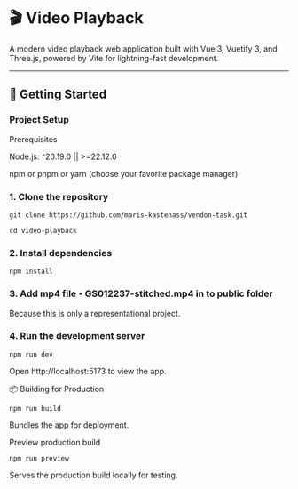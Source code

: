 # 🎬 Video Playback

A modern video playback web application built with Vue 3, Vuetify 3, and Three.js, powered by Vite for lightning-fast development.

---

## 🚀 Getting Started

### Project Setup
Prerequisites

Node.js: ^20.19.0 || >=22.12.0

npm or pnpm or yarn (choose your favorite package manager)

### 1. Clone the repository
`git clone https://github.com/maris-kastenass/vendon-task.git`

`cd video-playback`

### 2. Install dependencies

`npm install`

### 3. Add mp4 file - GS012237-stitched.mp4 in to public folder

Because this is only a representational project.

### 4. Run the development server

`npm run dev`

Open http://localhost:5173 to view the app.


📦 Building for Production

`npm run build`

Bundles the app for deployment.


Preview production build

`npm run preview`

Serves the production build locally for testing.


